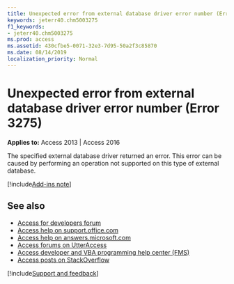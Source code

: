 ```yaml
---
title: Unexpected error from external database driver error number (Error 3275)
keywords: jeterr40.chm5003275
f1_keywords:
- jeterr40.chm5003275
ms.prod: access
ms.assetid: 430cfbe5-0071-32e3-7d95-50a2f3c85870
ms.date: 08/14/2019
localization_priority: Normal
---
```



# Unexpected error from external database driver error number (Error 3275)

**Applies to:** Access 2013 | Access 2016

The specified external database driver returned an error. This error can be caused by performing an operation not supported on this type of external database.

[!include[Add-ins note](~/includes/addinsnote.md)]

## See also

- [Access for developers forum](https://social.msdn.microsoft.com/Forums/office/home?forum=accessdev)
- [Access help on support.office.com](https://support.office.com/search/results?query=Access)
- [Access help on answers.microsoft.com](https://answers.microsoft.com/)
- [Access forums on UtterAccess](https://www.utteraccess.com/forum/index.php?act=idx)
- [Access developer and VBA programming help center (FMS)](https://www.fmsinc.com/MicrosoftAccess/developer/)
- [Access posts on StackOverflow](https://stackoverflow.com/questions/tagged/ms-access)

[!include[Support and feedback](~/includes/feedback-boilerplate.md)]